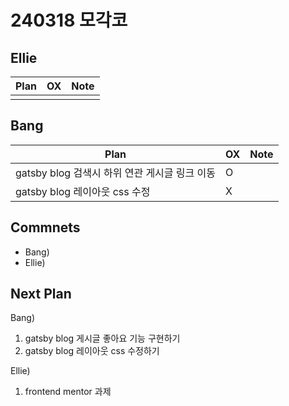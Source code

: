 # 240318 모각코

## Ellie

| Plan 	| OX 	| Note 	|
|------	|----	|------	|
|  |    |      	|


## Bang

| Plan 	| OX 	| Note 	|
|------	|----	|------	|
|  gatsby blog 검색시 하위 연관 게시글 링크 이동  |  O  |      |
|  gatsby blog 레이아웃 css 수정  |  X  |      |


## Commnets

 - Bang)
 - Ellie) 
 
## Next Plan
 Bang)
 1. gatsby blog 게시글 좋아요 기능 구현하기
 2. gatsby blog 레이아웃 css 수정하기
 
 Ellie)
 1. frontend mentor 과제

